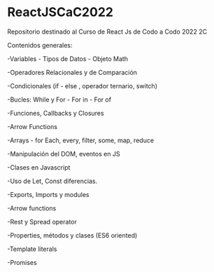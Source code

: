 # ReactJSCaC2022
Repositorio destinado al Curso de React Js de Codo a Codo 2022 2C

Contenidos generales:

-Variables - Tipos de Datos - Objeto Math 

-Operadores Relacionales y de Comparación 

-Condicionales (if - else , operador ternario, switch)

-Bucles: While y For - For in - For of

-Funciones, Callbacks y Closures

-Arrow Functions

-Arrays - for Each, every, filter, some, map, reduce

-Manipulación del DOM, eventos en JS

-Clases en Javascript

-Uso de Let, Const diferencias.

-Exports, Imports y modules

-Arrow functions

-Rest y Spread operator

-Properties, métodos y clases (ES6 oriented)

-Template literals

-Promises
